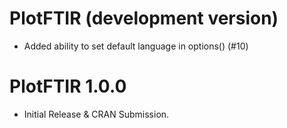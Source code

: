 # PlotFTIR (development version)

* Added ability to set default language in options() (#10) 

# PlotFTIR 1.0.0

* Initial Release & CRAN Submission.
